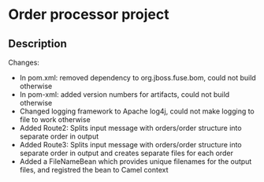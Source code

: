# Order processor project

## Description

Changes:
* In pom.xml: removed dependency to org.jboss.fuse.bom, could not build otherwise
* In pom-xml: added version numbers for artifacts, could not build otherwise
* Changed logging framework to Apache log4j, could not make logging to file to work otherwise
* Added Route2: Splits input message with orders/order structure into separate order in output
* Added Route3: Splits input message with orders/order structure into separate order in output and creates separate files for each order
* Added a FileNameBean which provides unique filenames for the output files, and registred the bean to Camel context
